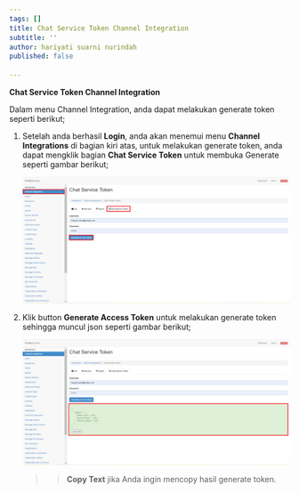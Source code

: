 ```yaml
---
tags: []
title: Chat Service Token Channel Integration
subtitle: ''
author: hariyati suarni nurindah
published: false

---
```

**Chat Service Token Channel Integration**

Dalam menu Channel Integration, anda dapat melakukan generate token seperti berikut;

1. Setelah anda berhasil **Login**, anda akan menemui menu **Channel Integrations** di bagian kiri atas, untuk melakukan generate token, anda dapat mengklik bagian **Chat Service Token** untuk membuka Generate seperti gambar berikut;

   ![](/uploads/channel4.PNG)
2. Klik button **Generate Access Token** untuk melakukan generate token sehingga muncul json seperti gambar berikut;

   ![](/uploads/channel5.PNG)

   > > **Copy Text** jika Anda ingin mencopy hasil generate token.